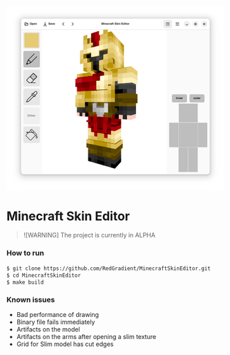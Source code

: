 ![MCSkinEditor UI](resources/screenshot-1.png)

# Minecraft Skin Editor
> ![WARNING] The project is currently in ALPHA

### How to run
```shell
$ git clone https://github.com/RedGradient/MinecraftSkinEditor.git
$ cd MinecraftSkinEditor
$ make build
```

### Known issues
* Bad performance of drawing
* Binary file fails immediately
* Artifacts on the model
* Artifacts on the arms after opening a slim texture
* Grid for Slim model has cut edges
